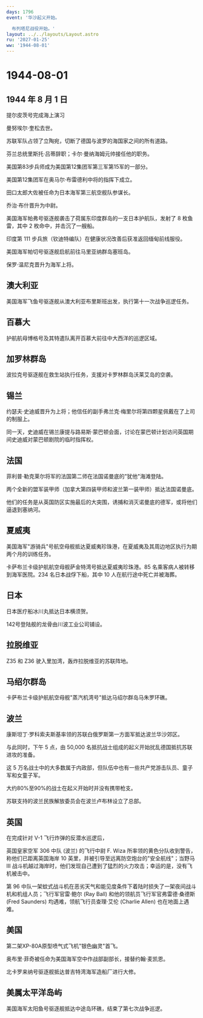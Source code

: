 ```yaml
---
days: 1796
event: '华沙起义开始。

  布列塔尼战役开始。'
layout: ../../layouts/Layout.astro
ru: '2027-01-25'
ww: '1944-08-01'
---
```


# 1944-08-01

## 1944 年 8 月 1 日

提尔皮茨号完成海上演习

曼努埃尔·奎松去世。

苏联军队占领了立陶宛，切断了德国与波罗的海国家之间的所有道路。

芬兰总统里斯托·吕蒂辞职；卡尔·曼纳海姆元帅接任他的职务。

美国第83步兵师成为美国第12集团军第三军第15军的一部分。

美国第12集团军在奥马尔·布雷德利中将的指挥下成立。

田口太郎大佐被任命为日本海军第三航空舰队参谋长。

乔治·布什晋升为中尉。

美国海军帕弗号驱逐舰袭击了荷属东印度群岛的一支日本护航队，发射了 8
枚鱼雷，其中 2 枚命中，并击沉了一艘船。

印度第 111 步兵旅（钦迪特编队）在健康状况改善后获准返回缅甸前线服役。

美国海军帕切号驱逐舰启航前往马里亚纳群岛塞班岛。

保罗·温尼克晋升为海军上将。

## 澳大利亚

美国海军飞鱼号驱逐舰从澳大利亚布里斯班出发，执行第十一次战争巡逻任务。

## 百慕大

护航航母博格号及其特遣队离开百慕大前往中大西洋的巡逻区域。

## 加罗林群岛

波拉克号驱逐舰在救生站执行任务，支援对卡罗林群岛沃莱艾岛的空袭。

## 锡兰

约瑟夫·史迪威晋升为上将；他信任的副手弗兰克·梅里尔将第四颗星佩戴在了上司的制服上。

同一天，史迪威在锡兰康提与路易斯·蒙巴顿会面，讨论在蒙巴顿计划访问英国期间史迪威对蒙巴顿剧院的临时指挥权。

## 法国

菲利普·勒克莱尔将军的法国第二师在法国诺曼底的"犹他"海滩登陆。

两个全新的盟军装甲师（加拿大第四装甲师和波兰第一装甲师）抵达法国诺曼底。

他们的任务是从英国防区实施最后的大突围，诱捕和消灭诺曼底的德军，或将他们逼退到塞纳河。

## 夏威夷

美国海军"游骑兵"号航空母舰抵达夏威夷珍珠港，在夏威夷及其周边地区执行为期两个月的训练任务。

卡萨布兰卡级护航航空母舰萨金特湾号抵达夏威夷珍珠港。85
名乘客病人被转移到海军医院。234 名日本战俘下船，其中 10
人在航行途中死亡并被海葬。

## 日本

日本医疗船冰川丸抵达日本横须贺。

142号登陆舰的龙骨由川波工业公司铺设。

## 拉脱维亚

Z35 和 Z36 驶入里加湾，轰炸拉脱维亚的苏联阵地。

## 马绍尔群岛

卡萨布兰卡级护航航空母舰"蒸汽机湾号"抵达马绍尔群岛马朱罗环礁。

## 波兰

康斯坦丁·罗科索夫斯基率领的苏联白俄罗斯第一方面军抵达波兰华沙郊区。

与此同时，下午 5 点，由 50,000
名抵抗战士组成的起义开始扰乱德国抵抗苏联进攻的准备。

这 5
万名战士中的大多数属于内政部，但队伍中也有一些共产党游击队员、童子军和女童子军。

大约80%至90%的战士在起义开始时并没有携带枪支。

苏联支持的波兰民族解放委员会在波兰卢布林设立了总部。

## 英国

在完成针对 V-1 飞行炸弹的反潜水巡逻后，

英国皇家空军 306 中队 (波兰) 的飞行中尉 F. Wiza
所率领的黄色分队收到警告，称他们已距离英国海岸 10
英里，并被引导至远离防空炮台的"安全航线"；当野马 III
战斗机越过海岸时，他们发现自己遭到了猛烈的火力攻击；幸运的是，没有飞机被击中。

第 96
中队一架蚊式战斗机在恶劣天气和能见度条件下着陆时损失了一架夜间战斗机和机组人员；飞行军官雷·鲍尔
(Ray Ball) 和他的领航员飞行军官弗雷德·桑德斯 (Fred Saunders)
均遇难，领航飞行员查理·艾伦 (Charlie Allen) 也在地面上遇难。

## 美国

第二架XP-80A原型喷气式飞机"银色幽灵"首飞。

奥布里·菲奇被任命为美国海军空中作战部副部长，接替约翰·麦凯恩。

北卡罗来纳号驱逐舰抵达普吉特湾海军造船厂进行大修。

## 美属太平洋岛屿

美国海军太阳鱼号驱逐舰抵达中途岛环礁，结束了第七次战争巡逻。